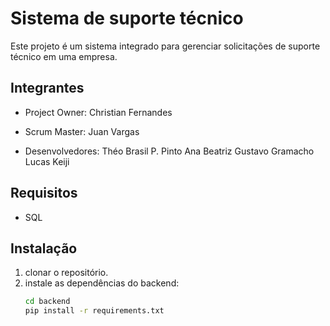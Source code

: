 # Sistema de suporte técnico

Este projeto é um sistema integrado para gerenciar solicitações de suporte técnico em uma empresa.

## Integrantes 
- Project Owner:
Christian Fernandes 

- Scrum Master:
Juan Vargas

- Desenvolvedores:
Théo Brasil P. Pinto
Ana Beatriz
Gustavo Gramacho
Lucas Keiji

## Requisitos
- SQL

## Instalação
1. clonar o repositório.
2. instale as dependências do backend:
   ````bash
   cd backend
   pip install -r requirements.txt